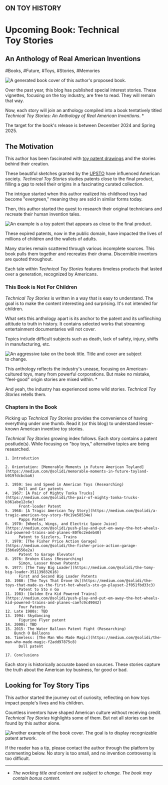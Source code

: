 ## ON TOY HISTORY
# Upcoming Book: Technical Toy Stories
## An Anthology of Real American Inventions

#Books, #Future, #Toys, #Stories, #Memories

![A generated book cover of this author's proposed book.](images/83-01.jpeg)

Over the past year, this blog has published special interest stories. These vignettes, focusing on the toy industry, are free to read. They will remain that way.

Now, each story will join an anthology compiled into a book tentatively titled *Technical Toy Stories: An Anthology of Real American Inventions*. *

The target for the book's release is between December 2024 and Spring 2025.

## The Motivation

This author has been fascinated with [toy patent drawings](https://ipwatchdog.com/2018/12/23/iconic-patented-toys-games/id=91631/) and the stories behind their creation.

These beautiful sketches granted by the [UPSTO](https://www.uspto.gov/) have influenced American society. *Technical Toy Stories* studies patents close to the final product, filling a gap to retell their origins in a fascinating curated collection.

The intrigue started when this author realized his childhood toys had become "evergreen," meaning they are sold in similar forms today.

Then, this author started the quest to research their original technicians and recreate their human invention tales.

![An example is a toy patent that appears as close to the final product.](images/83-02.jpeg)

These expired patents, now in the public domain, have impacted the lives of millions of children and the wallets of adults.

Many stories remain scattered through various incomplete sources. This book pulls them together and recreates their drama. Discernible inventors are quoted throughout.

Each tale within *Technical Toy Stories* features timeless products that lasted over a generation, recognized by Americans.

### This Book is Not For Children

*Technical Toy Stories* is written in a way that is easy to understand. The goal is to make the content interesting and surprising. It's not intended for children.

What sets this anthology apart is its anchor to the patent and its unflinching attitude to truth in history. It contains selected works that streaming entertainment documentaries will not cover.

Topics include difficult subjects such as death, lack of safety, injury, shifts in manufacturing, etc.

![An aggressive take on the book title. Title and cover are subject to change.](images/83-03.jpeg)

This anthology reflects the industry's unease, focusing on American-cultured toys, many from powerful corporations. But make no mistake, "feel-good" origin stories are mixed within. *

And yeah, the industry has experienced some wild stories. *Technical Toy Stories* retells them.

### Chapters in the Book

Picking up *Technical Toy Stories* provides the convenience of having everything under one thumb. Read it (or this blog) to understand lesser-known American inventive toy stories.

*Technical Toy Stories* growing index follows. Each story contains a patent postlude(s). While focusing on "boy toys," alternative topics are being researched.

```
1. Introduction

2. Orientation: [Memorable Moments in Future American Toyland](https://medium.com/@solidi/memorable-moments-in-future-toyland-b919fdcbcba6)

3. 1959: Sex and Speed in American Toys (Researching)
      Doll and Car patents
4. 1967: [A Pair of Mighty Tonka Trucks](https://medium.com/@solidi/the-pair-of-mighty-tonka-trucks-b361abe12c6e)
      Front-loader Patent
5. 1968: [A Tragic American Toy Story](https://medium.com/@solidi/a-tragic-american-toy-story-f0c19e58534e)
      Papps Patent
6. 1970: [Wheels, Wings, and Electric Space Juice](https://medium.com/@solidi/push-play-and-put-em-away-the-hot-wheels-kid-powered-trains-and-planes-80f6c2edeb40)
      Patent to Sizzlers, Trains
7. 1970: [The Fisher Price Action Garage](https://medium.com/@solidi/the-fisher-price-action-garage-15b6a9556e2a)
      Patent to Garage Elevator
8. 1976: Broken Glass (Researching)
      Simon, Lesser Known Patents
9. 1977: [The Tomy Big Loader](https://medium.com/@solidi/the-tomy-big-loader-351139832616)
      First and Second Big Loader Patents
10. 1980: [The Toys That Drove Us](https://medium.com/@solidi/the-toys-that-made-us-the-first-hot-wheels-sto-go-playset-2f051fbd33c3)
      Patent to Sto n Go
11. 1983: [Golden Era Kid Powered Trains](https://medium.com/@solidi/push-play-and-put-em-away-the-hot-wheels-kid-powered-trains-and-planes-caefc9c49042)
      Four Patents
12. Late 1980s: TBD
13. 1994: Skydancing
      Figurine Flyer patent
14. 2000s: TBD
15. 2015: The Water Balloon Patent Fight (Researching)
    Bunch O Balloons
16. Timeless: [The Man Who Made Magic](https://medium.com/@solidi/the-man-who-made-magic-f2add97875c8)
      Doll patent

17. Conclusions
```

Each story is historically accurate based on sources. These stories capture the truth about the American toy business, for good or bad.

## Looking for Toy Story Tips

This author started the journey out of curiosity, reflecting on how toys impact people's lives and his children.

Countless inventors have shaped American culture without receiving credit. *Technical Toy Stories* highlights some of them. But not all stories can be found by this author alone.

![Another example of the book cover. The goal is to display recognizable patent artwork.](images/83-04.jpeg)

If the reader has a tip, please contact the author through the platform by commenting below. No story is too small, and no invention controversy is too difficult.

---

* *The working title and content are subject to change. The book may contain bonus content*.